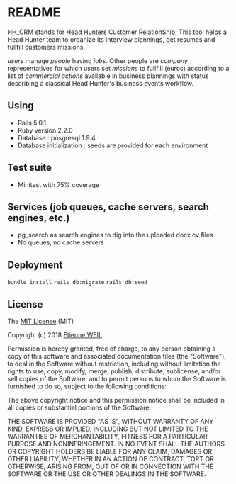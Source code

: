 # README

HH_CRM stands for  Head Hunters Customer RelationShip; This tool helps a Head Hunter team to organize its interview plannings, get resumes and fullfill customers missions.

*users* manage *people* having *jobs*. Other people are *company* representatives for which users set *missions* to fullfill (euros) according to a list of *commercial actions* available in business plannings with status describing a classical Head Hunter's business events workflow.

## Using
* Rails 5.0.1
* Ruby version 2.2.0
* Database : posgresql 1.9.4
* Database initialization : seeds are provided for each environment

## Test suite
* Minitest with 75% coverage

## Services (job queues, cache servers, search engines, etc.)
* pg_search as search engines to dig into the uploaded docx cv files
* No queues, no cache servers

## Deployment
`bundle install`
`rails db:migrate`
`rails db:seed `

## License

The [MIT License](http://opensource.org/licenses/MIT) (MIT)

Copyright (c) 2018 [Etienne WEIL](https://www.linkedin.com/in/etienneweil/)

Permission is hereby granted, free of charge, to any person obtaining a copy
of this software and associated documentation files (the "Software"), to deal
in the Software without restriction, including without limitation the rights
to use, copy, modify, merge, publish, distribute, sublicense, and/or sell
copies of the Software, and to permit persons to whom the Software is
furnished to do so, subject to the following conditions:

The above copyright notice and this permission notice shall be included in
all copies or substantial portions of the Software.

THE SOFTWARE IS PROVIDED "AS IS", WITHOUT WARRANTY OF ANY KIND, EXPRESS OR
IMPLIED, INCLUDING BUT NOT LIMITED TO THE WARRANTIES OF MERCHANTABILITY,
FITNESS FOR A PARTICULAR PURPOSE AND NONINFRINGEMENT. IN NO EVENT SHALL THE
AUTHORS OR COPYRIGHT HOLDERS BE LIABLE FOR ANY CLAIM, DAMAGES OR OTHER
LIABILITY, WHETHER IN AN ACTION OF CONTRACT, TORT OR OTHERWISE, ARISING FROM,
OUT OF OR IN CONNECTION WITH THE SOFTWARE OR THE USE OR OTHER DEALINGS IN
THE SOFTWARE.
